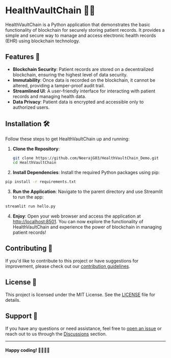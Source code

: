 # HealthVaultChain 🏥🔗

HealthVaultChain is a Python application that demonstrates the basic functionality of blockchain for securely storing patient records. It provides a simple and secure way to manage and access electronic health records (EHR) using blockchain technology.

## Features 🚀

- **Blockchain Security**: Patient records are stored on a decentralized blockchain, ensuring the highest level of data security.
- **Immutability**: Once data is recorded on the blockchain, it cannot be altered, providing a tamper-proof audit trail.
- **Streamlined UI**: A user-friendly interface for interacting with patient records and managing health data.
- **Data Privacy**: Patient data is encrypted and accessible only to authorized users.

## Installation 🛠️

Follow these steps to get HealthVaultChain up and running:

1. **Clone the Repository**:

   ```sh
   git clone https://github.com/NeerajG03/HealthVaultChain_Demo.git
   cd HealthVaultChain
   ```

2. **Install Dependencies**:
  Install the required Python packages using pip:
  ```sh
  pip install -r requirements.txt
  ```

3. **Run the Application**:
  Navigate to the parent directory and use Streamlit to run the app:
  ```sh
  streamlit run hello.py
  ```
4. **Enjoy**:
   Open your web browser and access the application at [http://localhost:8501](http://localhost:8501). You can now explore the functionality of HealthVaultChain and experience the power of blockchain in managing patient records!


## Contributing 🤝

If you'd like to contribute to this project or have suggestions for improvement, please check out our [contribution guidelines](CONTRIBUTING.md).


## License 📝

This project is licensed under the MIT License. See the [LICENSE](LICENSE) file for details.


## Support 💬

If you have any questions or need assistance, feel free to [open an issue](https://github.com/yourusername/HealthVaultChain/issues) or reach out to us through the [Discussions](https://github.com/yourusername/HealthVaultChain/discussions) section.

---

#### Happy coding! 👩‍💻👨‍💻
